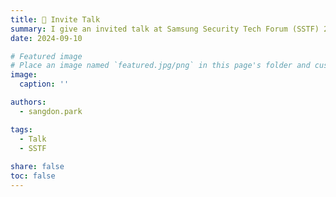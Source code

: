 ```yaml
---
title: 🎤 Invite Talk
summary: I give an invited talk at Samsung Security Tech Forum (SSTF) 2024.
date: 2024-09-10

# Featured image
# Place an image named `featured.jpg/png` in this page's folder and customize its options here.
image:
  caption: ''

authors:
  - sangdon.park

tags:
  - Talk
  - SSTF
  
share: false
toc: false
---
```


